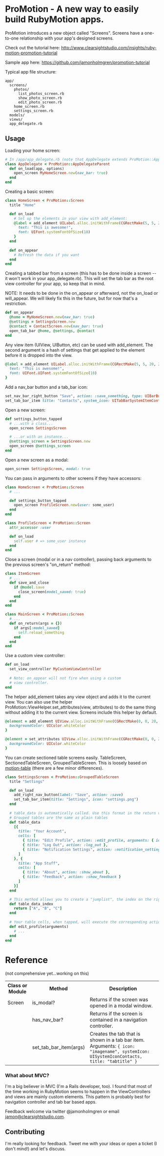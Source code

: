 # ProMotion - A new way to easily build RubyMotion apps.

ProMotion introduces a new object called "Screens". Screens have a one-to-one relationship 
with your app's designed screens.

Check out the tutorial here: http://www.clearsightstudio.com/insights/ruby-motion-promotion-tutorial

Sample app here: https://github.com/jamonholmgren/promotion-tutorial

Typical app file structure:

    app/
      screens/
        photos/
          list_photos_screen.rb
          show_photo_screen.rb
          edit_photo_screen.rb
        home_screen.rb
        settings_screen.rb
      models/
      views/
      app_delegate.rb

## Usage

Loading your home screen:

```ruby
# In /app/app_delegate.rb (note that AppDelegate extends ProMotion::AppDelegateParent)
class AppDelegate < ProMotion::AppDelegateParent
  def on_load(app, options)
    open_screen MyHomeScreen.new(nav_bar: true)
  end
end
```

Creating a basic screen:

```ruby
class HomeScreen < ProMotion::Screen
  title "Home"

  def on_load
    # Set up the elements in your view with add_element:
    @label = add_element UILabel.alloc.initWithFrame(CGRectMake(5, 5, 20, 20)), {
      text: "This is awesome!",
      font: UIFont.systemFontOfSize(18)
    }
  end
  
  def on_appear
    # Refresh the data if you want
  end
end
```

Creating a tabbed bar from a screen (this has to be done inside a screen -- it won't work
in your app_delegate.rb). This will set the tab bar as the root view controller for your app,
so keep that in mind. 

NOTE: It needs to be done in the on_appear or afterward, not the on_load or
will_appear. We will likely fix this in the future, but for now that's a restriction.

```ruby
def on_appear
  @home = MyHomeScreen.new(nav_bar: true)
  @settings = SettingsScreen.new
  @contact = ContactScreen.new(nav_bar: true)
  open_tab_bar @home, @settings, @contact
end
```

Any view item (UIView, UIButton, etc) can be used with add_element.
The second argument is a hash of settings that get applied to the
element before it is dropped into the view.

```ruby
@label = add_element UILabel.alloc.initWithFrame(CGRectMake(5, 5, 20, 20)), {
  text: "This is awesome!",
  font: UIFont.UIFont.systemFontOfSize(18)
}
```

Add a nav_bar button and a tab_bar icon:

```ruby
set_nav_bar_right_button "Save", action: :save_something, type: UIBarButtonItemStyleDone
set_tab_bar_item title: "Contacts", system_icon: UITabBarSystemItemContacts
```

Open a new screen:

```ruby
def settings_button_tapped
  # ...with a class...
  open_screen SettingsScreen

  # ...or with an instance...
  @settings_screen = SettingsScreen.new
  open_screen @settings_screen
end
```

Open a new screen as a modal:

```ruby
open_screen SettingsScreen, modal: true
```

You can pass in arguments to other screens if they have accessors:

```ruby
class HomeScreen < ProMotion::Screen
  # ...

  def settings_button_tapped
    open_screen ProfileScreen.new(user: some_user)
  end
end

class ProfileScreen < ProMotion::Screen
  attr_accessor :user

  def on_load
    self.user # => some_user instance
  end
end

```

Close a screen (modal or in a nav controller), passing back arguments to the previous screen's "on_return" method:

```ruby
class ItemScreen
  # ...
  def save_and_close
    if @model.save
      close_screen(model_saved: true)
    end
  end
end

class MainScreen < ProMotion::Screen
  # ...
  def on_return(args = {})
    if args[:model_saved]
      self.reload_something
    end
  end
end
```

Use a custom view controller:

```ruby
def on_load
  set_view_controller MyCustomViewController
  
  # Note: on_appear will not fire when using a custom 
  # view controller.
end
```

The helper add_element takes any view object and adds it to the current view. You can also use
the helper ProMotion::ViewHelper.set_attributes(view, attributes) to do the same thing without adding
it to the current view. Screens include this helper by default.

```ruby
@element = add_element UIView.alloc.initWithFrame(CGRectMake(0, 0, 20, 20)), {
  backgroundColor: UIColor.whiteColor
}

@element = set_attributes UIView.alloc.initWithFrame(CGRectMake(0, 0, 20, 20)), {
  backgroundColor: UIColor.whiteColor
}
```

You can create sectioned table screens easily. TableScreen, SectionedTableScreen, GroupedTableScreen.
This is loosely based on [motion-table](https://github.com/clearsightstudio/motion-table) (there are a 
few minor differences).

```ruby
class SettingsScreen < ProMotion::GroupedTableScreen
  title "Settings"

  def on_load
    add_right_nav_button(label: "Save", action: :save)
    set_tab_bar_item(title: "Settings", icon: "settings.png")
  end
  
  # table_data is automatically called. Use this format in the return value.
  # Grouped tables are the same as plain tables
  def table_data
    [{
      title: "Your Account",
      cells: [
        { title: "Edit Profile", action: :edit_profile, arguments: { id: 3 } },
        { title: "Log Out", action: :log_out },
        { title: "Notification Settings", action: :notification_settings }
      ]
    }, {
      title: "App Stuff",
      cells: [
        { title: "About", action: :show_about },
        { title: "Feedback", action: :show_feedback }
      ]
    }]
  end

  # This method allows you to create a "jumplist", the index on the right side of the table
  def table_data_index
    return ["A", "B", "C"]
  end
  
  # Your table cells, when tapped, will execute the corresponding actions and pass in arguments:
  def edit_profile(arguments)
    # ...
  end
end
```

# Reference
(not comprehensive yet...working on this)

<table>
  <tr>
    <th>Class or Module</th>
    <th>Method</th>
    <th>Description</th>
  </tr>
  <tr>
    <td>Screen</td>
    <td>is_modal?</td>
    <td>Returns if the screen was opened in a modal window.</td>
  </tr>
  <tr>
    <td>&nbsp;</td>
    <td>has_nav_bar?</td>
    <td>Returns if the screen is contained in a navigation controller.</td>
  </tr>
  <tr>
    <td>&nbsp;</td>
    <td>set_tab_bar_item(args)</td>
    <td>
      Creates the tab that is shown in a tab bar item.<br />
      Arguments: <code>{ icon: "imagename", systemIcon: UISystemIconContacts, title: "tabtitle" }</code>
    </td>
  </tr>
</table>

### What about MVC?

I'm a big believer in MVC (I'm a Rails developer, too). I found that most of the time working in RubyMotion seems to happen
in the ViewControllers and views are mainly custom elements. This pattern is probably best for navigation controller and
tab bar based apps.

Feedback welcome via twitter @jamonholmgren or email jamon@clearsightstudio.com.

## Contributing

I'm really looking for feedback. Tweet me with your ideas or open a ticket (I don't mind!) and let's discuss.
